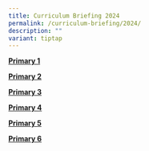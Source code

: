 ```yaml
---
title: Curriculum Briefing 2024
permalink: /curriculum-briefing/2024/
description: ""
variant: tiptap
---
```

**[Primary 1](/curriculum-briefing/p1/)**

**[Primary 2](/curriculum-briefing/p2/)**

**[Primary 3](/curriculum-briefing/p3/)**

**[Primary 4](/curriculum-briefing/p4/)**

**[Primary 5](/curriculum-briefing/p5/)**

**[Primary 6](/curriculum-briefing/p6/)**